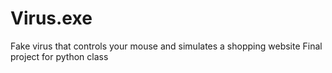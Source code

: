 # Virus.exe
Fake virus that controls your mouse and simulates a shopping website
Final project for python class
